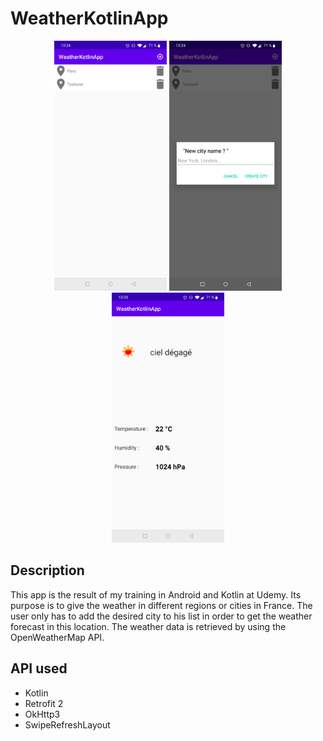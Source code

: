 # WeatherKotlinApp

<p align="center"><img src="images/sc1.jpg" height="400"/>  <img src="images/sc2.jpg" height="400"/> <img src="images/sc3.jpg" height="400"/></p>

## Description

This app is the result of my training in Android and Kotlin at Udemy. Its purpose is to give the weather in different regions or cities in France. The user only has to add the desired city to his list in order to get the weather forecast in this location. The weather data is retrieved by using the OpenWeatherMap API.

## API used

- Kotlin
- Retrofit 2
- OkHttp3
- SwipeRefreshLayout
